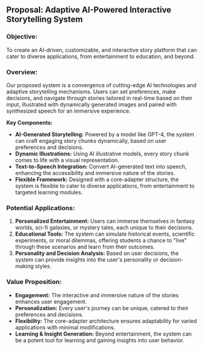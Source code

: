 ## **Proposal: Adaptive AI-Powered Interactive Storytelling System**

### **Objective:**
To create an AI-driven, customizable, and interactive story platform that can cater to diverse applications, from entertainment to education, and beyond.

### **Overview:**
Our proposed system is a convergence of cutting-edge AI technologies and adaptive storytelling mechanisms. Users can set preferences, make decisions, and navigate through stories tailored in real-time based on their input, illustrated with dynamically generated images and paired with synthesized speech for an immersive experience.

**Key Components:**
- **AI-Generated Storytelling:** Powered by a model like GPT-4, the system can craft engaging story chunks dynamically, based on user preferences and decisions.
- **Dynamic Illustrations:** Using AI illustrative models, every story chunk comes to life with a visual representation.
- **Text-to-Speech Integration:** Convert AI-generated text into speech, enhancing the accessibility and immersive nature of the stories.
- **Flexible Framework:** Designed with a core-adapter structure, the system is flexible to cater to diverse applications, from entertainment to targeted learning modules.

### **Potential Applications:**
1. **Personalized Entertainment:** Users can immerse themselves in fantasy worlds, sci-fi galaxies, or mystery tales, each unique to their decisions.
2. **Educational Tools:** The system can simulate historical events, scientific experiments, or moral dilemmas, offering students a chance to "live" through these scenarios and learn from their outcomes.
3. **Personality and Decision Analysis:** Based on user decisions, the system can provide insights into the user's personality or decision-making styles.

### **Value Proposition:**
- **Engagement:** The interactive and immersive nature of the stories enhances user engagement.
- **Personalization:** Every user's journey can be unique, catered to their preferences and decisions.
- **Flexibility:** The core-adapter architecture ensures adaptability for varied applications with minimal modifications.
- **Learning & Insight Generation:** Beyond entertainment, the system can be a potent tool for learning and gaining insights into user behavior.
